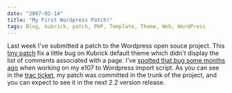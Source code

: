 ```yaml
---
date: "2007-02-14"
title: "My First Wordpress Patch!"
tags: Blog, kubrick, patch, PHP, Template, Theme, Web, WordPress
---
```


Last week I've submitted a patch to the Wordpress open souce project. This [tiny patch](https://trac.wordpress.org/attachment/ticket/3753/wp-default-theme-show-comments-on-pages.diff) fix a little bug on Kubrick default theme which didn't display the list of comments associated with a page. I've [spotted that bug some months ago]({filename}/2006/wordpress-to-e107-v05-static-pages-import-added.md) when working on my e107 to Wordpress import script. As you can see in the [trac ticket](https://trac.wordpress.org/ticket/3753), my patch was committed in the trunk of the project, and you can expect to see it in the next 2.2 version release.
